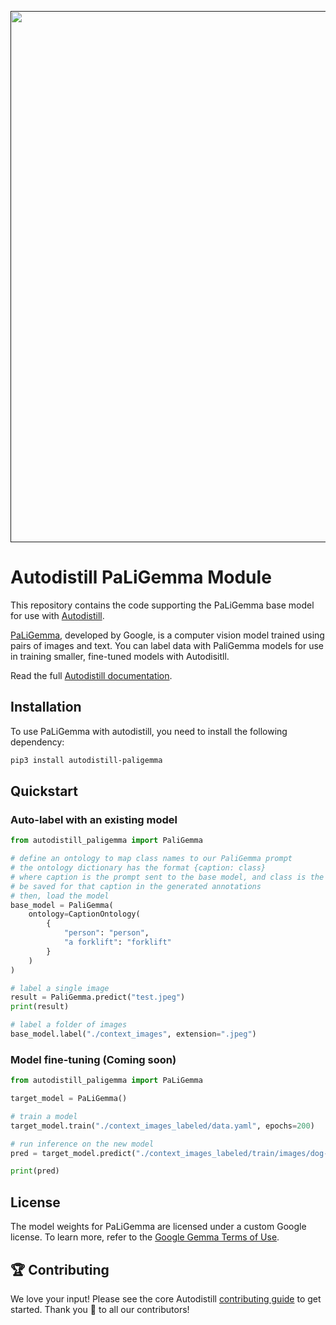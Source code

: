 <div align="center">
  <p>
    <a align="center" href="" target="_blank">
      <img
        width="850"
        src="https://media.roboflow.com/open-source/autodistill/autodistill-banner.png"
      >
    </a>
  </p>
</div>

# Autodistill PaLiGemma Module

This repository contains the code supporting the PaLiGemma base model for use with [Autodistill](https://github.com/autodistill/autodistill).

[PaLiGemma](https://blog.roboflow.com/paligemma-multimodal-vision/), developed by Google, is a computer vision model trained using pairs of images and text. You can label data with PaliGemma models for use in training smaller, fine-tuned models with Autodisitll.

Read the full [Autodistill documentation](https://autodistill.github.io/autodistill/).

## Installation

To use PaLiGemma with autodistill, you need to install the following dependency:

```bash
pip3 install autodistill-paligemma
```

## Quickstart

### Auto-label with an existing model

```python
from autodistill_paligemma import PaliGemma

# define an ontology to map class names to our PaliGemma prompt
# the ontology dictionary has the format {caption: class}
# where caption is the prompt sent to the base model, and class is the label that will
# be saved for that caption in the generated annotations
# then, load the model
base_model = PaliGemma(
    ontology=CaptionOntology(
        {
            "person": "person",
            "a forklift": "forklift"
        }
    )
)

# label a single image
result = PaliGemma.predict("test.jpeg")
print(result)

# label a folder of images
base_model.label("./context_images", extension=".jpeg")
```

### Model fine-tuning (Coming soon)

```python
from autodistill_paligemma import PaLiGemma

target_model = PaLiGemma()

# train a model
target_model.train("./context_images_labeled/data.yaml", epochs=200)

# run inference on the new model
pred = target_model.predict("./context_images_labeled/train/images/dog-7.jpg", conf=0.01)

print(pred)
```


## License

The model weights for PaLiGemma are licensed under a custom Google license. To learn more, refer to the [Google Gemma Terms of Use](https://ai.google.dev/gemma/terms).

## 🏆 Contributing

We love your input! Please see the core Autodistill [contributing guide](https://github.com/autodistill/autodistill/blob/main/CONTRIBUTING.md) to get started. Thank you 🙏 to all our contributors!